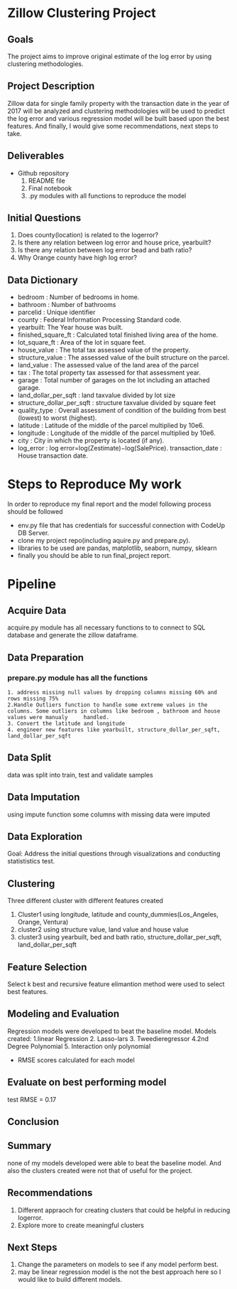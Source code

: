 # Zillow Clustering Project
## Goals
The project aims to improve original estimate of the log error by using clustering methodologies.

## Project Description
Zillow data for single family property with the transaction date in the year of 2017 will be analyzed and clustering methodologies will be used to predict the log error and various regression model will be built based upon the best features. And finally, I would give some recommendations, next steps to take.

## Deliverables
- Github repository
  1. README file
  2. Final notebook
  3. .py modules with all functions to reproduce the model

## Initial Questions
  1. Does county(location) is related to the logerror?
  2. Is there  any relation between log error and house price, yearbuilt?
  3. Is there any relation between log error  bead and bath ratio?
  4. Why Orange county have high log error?

## Data Dictionary
  -  bedroom : Number of bedrooms in home.
  -  bathroom : Number of bathrooms  
  -  parcelid : Unique identifier  
  -  county : Federal Information Processing Standard code. 
  -  yearbuilt: The Year house was built. 
  -  finished_square_ft : Calculated total finished living area of the home. 
  -  lot_square_ft : Area of the lot in square feet. 
  -  house_value : The total tax assessed value of the property. 
  -  structure_value : The assessed value of the built structure on the parcel. 
  -  land_value : The assessed value of the land area of the parcel 
  -  tax : The total property tax assessed for that assessment year. 
  -  garage : Total number of garages on the lot including an attached garage. 
  -  land_dollar_per_sqft : land taxvalue divided by lot size
  -  structure_dollar_per_sqft : structure taxvalue divided by square feet
  -  quality_type : Overall assessment of condition of the building from best (lowest) to worst (highest). 
  -  latitude : Latitude of the middle of the parcel multiplied by 10e6. 
  -  longitude : Longitude of the middle of the parcel multiplied by 10e6. 
  -  city : City in which the property is located (if any). 
  -  log_error : log error=log(Zestimate)−log(SalePrice). transaction_date : House transaction date.

# Steps to Reproduce My work
In order to reproduce my final report and the model following process should be followed

- env.py file that has credentials for successful connection with CodeUp DB Server.
- clone my project repo(including aquire.py and prepare.py).
- libraries to be used are pandas, matplotlib, seaborn, numpy, sklearn
- finally you should be able to run final_project report.


# Pipeline

## Acquire Data
  acquire.py module has all necessary functions to to connect to  SQL database and generate the zillow dataframe.

## Data Preparation
### prepare.py module has all the functions 
    1. address missing null values by dropping columns missing 60% and rows missing 75%
    2.Handle Outliers function to handle some extreme values in the columns. Some outliers in columns like bedroom , bathroom and house values were manualy     handled.
    3. Convert the latitude and longitude
    4. engineer new features like yearbuilt, structure_dollar_per_sqft, land_dollar_per_sqft 

## Data Split
  data was split into train, test and validate samples

## Data Imputation
  using impute function some columns with missing data were imputed

## Data Exploration
  Goal: Address the initial questions through visualizations and conducting statististics test.

## Clustering
  Three different cluster with different features created
  1. Cluster1 using longitude, latitude and county_dummies(Los_Angeles, Orange, Ventura)
  2. cluster2 using structure value, land value and house value
  3. cluster3 using yearbuilt, bed and bath ratio, structure_dollar_per_sqft, land_dollar_per_sqft
  

## Feature Selection
  Select k best and recursive feature elimantion method were used to select best features.

##  Modeling and Evaluation
  Regression models were developed to beat the baseline model.
  Models created: 
    1.linear Regression
    2. Lasso-lars
    3. Tweedieregressor
    4.2nd Degree Polynomial
    5. Interaction only polynomial
    
- RMSE scores calculated for each model
## Evaluate on best performing model
  test RMSE = 0.17
  
 ## Conclusion
  ## Summary
  none of my models developed were able to beat the baseline model. And also the clusters created were not that of useful for the project.
  
 ## Recommendations
  1. Different appraoch for creating clusters that could be helpful in reducing logerror.
  2. Explore more to create meaningful clusters
 
 ## Next Steps
  1. Change the parameters on models to see if any model perform best.
  2. may be linear regression model is the not the best approach here so I would like to build different models.



  
    
